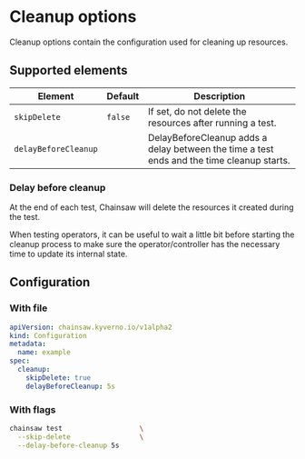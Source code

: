 # Cleanup options

Cleanup options contain the configuration used for cleaning up resources.

## Supported elements

| Element | Default | Description |
|---|---|---|
| `skipDelete` | `false` | If set, do not delete the resources after running a test. |
| `delayBeforeCleanup` | | DelayBeforeCleanup adds a delay between the time a test ends and the time cleanup starts. |

### Delay before cleanup

At the end of each test, Chainsaw will delete the resources it created during the test.

When testing operators, it can be useful to wait a little bit before starting the cleanup process to make sure the operator/controller has the necessary time to update its internal state.

## Configuration

### With file

```yaml
apiVersion: chainsaw.kyverno.io/v1alpha2
kind: Configuration
metadata:
  name: example
spec:
  cleanup:
    skipDelete: true
    delayBeforeCleanup: 5s
```

### With flags

```bash
chainsaw test                   \
  --skip-delete                 \
  --delay-before-cleanup 5s
```
